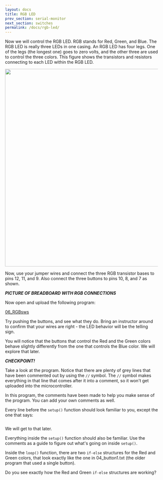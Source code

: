 ```yaml
---
layout: docs
title: RGB LED
prev_section: serial-monitor
next_section: switches
permalink: /docs/rgb-led/
---
```


Now we will control the RGB LED. RGB stands for Red, Green, and
Blue. The RGB LED is really three LEDs in one casing. An RGB LED has four legs. One of the legs (the longest one) goes
to zero volts, and the other three are used to control the three colors. This figure shows the transistors and resistors connecting to each LED within the RGB LED.

<img src="{{ site.baseurl }}/img/rgb-led.png" style="width: 650px"/>

Now, use your jumper wires and connect the three RGB transistor bases
to pins 12, 11, and 9. Also connect the three buttons to pins 10, 8,
and 7 as shown.

**_PICTURE OF BREADBOARD WITH RGB CONNECTIONS_**

Now open and upload the following program:

<a href="{{ site.baseurl }}/sketches/06_RGBsws.txt">06_RGBsws</a>

Try pushing the buttons, and see what they do. Bring an instructor around to confirm that your wires are right - the LED behavior will be the telling sign.

You will notice that the buttons that control the Red and the Green
colors behave slightly differently from the one that controls the Blue color. We will explore that later. 

**_CHECKPOINT!_**

Take a look at the program. Notice that there are plenty of grey lines that have been commented out by using the ```//``` symbol. The ```//``` symbol makes everything in that line that comes after it into a comment, so it won't get uploaded into the microcontroller.

In this program, the comments have been made to help you make sense of the program. You can add your own comments as well.

Every line before the ```setup()``` function should look familiar to you, except the one that says:

```Pb_switch bluesw(200);
```

We will get to that later.

Everything inside the ```setup()``` function should also be familiar. Use the comments as a guide to figure out what's going on inside ```setup()```.

Inside the ```loop()``` function, there are two ```if-else``` structures for the Red and Green colors, that look exactly like the one in 04_button1.txt (the older program that used a single button).

Do you see exactly how the Red and Green ```if-else``` structures are working?
